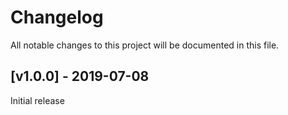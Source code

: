 # Changelog
All notable changes to this project will be documented in this file.

<a name="v1.0.0"></a>
## [v1.0.0] - 2019-07-08

Initial release
